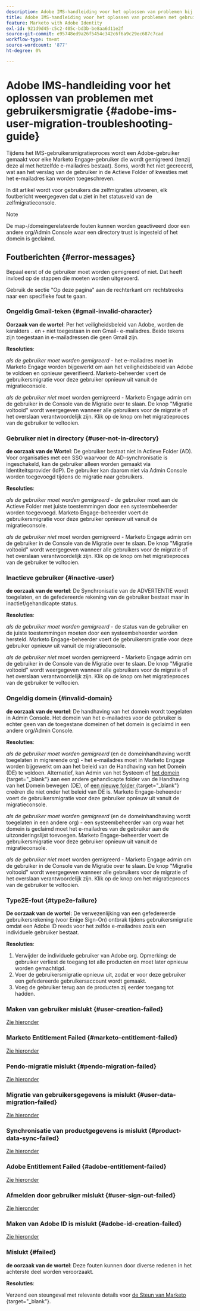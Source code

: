 ```yaml
---
description: Adobe IMS-handleiding voor het oplossen van problemen bij gebruikersmigratie - Marketo Docs - Productdocumentatie
title: Adobe IMS-handleiding voor het oplossen van problemen met gebruikersmigratie
feature: Marketo with Adobe Identity
exl-id: 921d9d45-c5c2-405c-bd3b-be8aa6d11e2f
source-git-commit: e95748ed9a26f5454c342c6f6a9c29ec687c7cad
workflow-type: tm+mt
source-wordcount: '877'
ht-degree: 0%

---
```


# Adobe IMS-handleiding voor het oplossen van problemen met gebruikersmigratie {#adobe-ims-user-migration-troubleshooting-guide}

Tijdens het IMS-gebruikersmigratieproces wordt een Adobe-gebruiker gemaakt voor elke Marketo Engage-gebruiker die wordt gemigreerd (tenzij deze al met hetzelfde e-mailadres bestaat). Soms, wordt het niet gecreeerd, wat aan het verslag van de gebruiker in de Actieve Folder of kwesties met het e-mailadres kan worden toegeschreven.

In dit artikel wordt voor gebruikers die zelfmigraties uitvoeren, elk foutbericht weergegeven dat u ziet in het statusveld van de zelfmigratieconsole.

>[!NOTE]
>
>De map-/domeingerelateerde fouten kunnen worden geactiveerd door een andere org/Admin Console waar een directory trust is ingesteld of het domein is geclaimd.

## Foutberichten {#error-messages}

Bepaal eerst of de gebruiker moet worden gemigreerd of niet. Dat heeft invloed op de stappen die moeten worden uitgevoerd.

Gebruik de sectie &quot;Op deze pagina&quot; aan de rechterkant om rechtstreeks naar een specifieke fout te gaan.

### Ongeldig Gmail-teken {#gmail-invalid-character}

**Oorzaak van de wortel**: Per het veiligheidsbeleid van Adobe, worden de karakters `.` en `+` niet toegestaan in een Gmail- e-mailadres. Beide tekens zijn toegestaan in e-mailadressen die geen Gmail zijn.

**Resoluties**:

_als de gebruiker moet worden gemigreerd_ - het e-mailadres moet in Marketo Engage worden bijgewerkt om aan het veiligheidsbeleid van Adobe te voldoen en opnieuw geverifieerd. Marketo-beheerder voert de gebruikersmigratie voor deze gebruiker opnieuw uit vanuit de migratieconsole.

_als de gebruiker **&#x200B;**&#x200B;niet_ moet worden gemigreerd - Marketo Engage admin om de gebruiker in de Console van de Migratie over te slaan. De knop &quot;Migratie voltooid&quot; wordt weergegeven wanneer alle gebruikers voor de migratie of het overslaan verantwoordelijk zijn. Klik op de knop om het migratieproces van de gebruiker te voltooien.

### Gebruiker niet in directory {#user-not-in-directory}

**de oorzaak van de Wortel**: De gebruiker bestaat niet in Actieve Folder (AD). Voor organisaties met een SSO waarvoor de AD-synchronisatie is ingeschakeld, kan de gebruiker alleen worden gemaakt via Identiteitsprovider (IdP). De gebruiker kan daarom niet via Admin Console worden toegevoegd tijdens de migratie naar gebruikers.

**Resoluties**:

_als de gebruiker moet worden gemigreerd_ - de gebruiker moet aan de Actieve Folder met juiste toestemmingen door een systeembeheerder worden toegevoegd. Marketo Engage-beheerder voert de gebruikersmigratie voor deze gebruiker opnieuw uit vanuit de migratieconsole.

_als de gebruiker **&#x200B;**&#x200B;niet_ moet worden gemigreerd - Marketo Engage admin om de gebruiker in de Console van de Migratie over te slaan. De knop &quot;Migratie voltooid&quot; wordt weergegeven wanneer alle gebruikers voor de migratie of het overslaan verantwoordelijk zijn. Klik op de knop om het migratieproces van de gebruiker te voltooien.

### Inactieve gebruiker {#inactive-user}

**de oorzaak van de wortel**: De Synchronisatie van de ADVERTENTIE wordt toegelaten, en de gefedereerde rekening van de gebruiker bestaat maar in inactief/gehandicapte status.

**Resoluties**:

_als de gebruiker moet worden gemigreerd_ - de status van de gebruiker en de juiste toestemmingen moeten door een systeembeheerder worden hersteld. Marketo Engage-beheerder voert de gebruikersmigratie voor deze gebruiker opnieuw uit vanuit de migratieconsole.

_als de gebruiker **&#x200B;**&#x200B;niet_ moet worden gemigreerd - Marketo Engage admin om de gebruiker in de Console van de Migratie over te slaan. De knop &quot;Migratie voltooid&quot; wordt weergegeven wanneer alle gebruikers voor de migratie of het overslaan verantwoordelijk zijn. Klik op de knop om het migratieproces van de gebruiker te voltooien.

### Ongeldig domein {#invalid-domain}

**de oorzaak van de wortel**: De handhaving van het domein wordt toegelaten in Admin Console. Het domein van het e-mailadres voor de gebruiker is echter geen van de toegestane domeinen of het domein is geclaimd in een andere org/Admin Console.

**Resoluties**:

_als de gebruiker moet worden gemigreerd_ (en de domeinhandhaving wordt toegelaten in migrerende org) - het e-mailadres moet in Marketo Engage worden bijgewerkt om aan het beleid van de Handhaving van het Domein (DE) te voldoen. Alternatief, kan Admin van het Systeem of [ het domein ](https://helpx.adobe.com/enterprise/using/manage-domains-directories.html#move-domains-across-directories){target="_blank"} aan een andere gehandicapte folder van de Handhaving van het Domein bewegen (DE), of [ een nieuwe folder ](https://helpx.adobe.com/enterprise/using/set-up-identity.html){target="_blank"} creëren die niet onder het beleid van DE is. Marketo Engage-beheerder voert de gebruikersmigratie voor deze gebruiker opnieuw uit vanuit de migratieconsole.

_als de gebruiker moet worden gemigreerd_ (en de domeinhandhaving wordt toegelaten in een andere org) - een systeembeheerder van org waar het domein is geclaimd moet het e-mailadres van de gebruiker aan de uitzonderingslijst toevoegen. Marketo Engage-beheerder voert de gebruikersmigratie voor deze gebruiker opnieuw uit vanuit de migratieconsole.

_als de gebruiker **&#x200B;**&#x200B;niet_ moet worden gemigreerd - Marketo Engage admin om de gebruiker in de Console van de Migratie over te slaan. De knop &quot;Migratie voltooid&quot; wordt weergegeven wanneer alle gebruikers voor de migratie of het overslaan verantwoordelijk zijn. Klik op de knop om het migratieproces van de gebruiker te voltooien.

### Type2E-fout {#type2e-failure}

**De oorzaak van de wortel**: De verwezenlijking van een gefedereerde gebruikersrekening (voor Enige Sign-On) ontbrak tijdens gebruikersmigratie omdat een Adobe ID reeds voor het zelfde e-mailadres zoals een individuele gebruiker bestaat.

**Resoluties**:

1. Verwijder de individuele gebruiker van Adobe org. Opmerking: de gebruiker verliest de toegang tot alle producten en moet later opnieuw worden gemachtigd.
1. Voer de gebruikersmigratie opnieuw uit, zodat er voor deze gebruiker een gefedereerde gebruikersaccount wordt gemaakt.
1. Voeg de gebruiker terug aan de producten zij eerder toegang tot hadden.

### Maken van gebruiker mislukt {#user-creation-failed}

[Zie hieronder](#failed)

### Marketo Entitlement Failed {#marketo-entitlement-failed}

[Zie hieronder](#failed)

### Pendo-migratie mislukt {#pendo-migration-failed}

[Zie hieronder](#failed)

### Migratie van gebruikersgegevens is mislukt {#user-data-migration-failed}

[Zie hieronder](#failed)

### Synchronisatie van productgegevens is mislukt {#product-data-sync-failed}

[Zie hieronder](#failed)

### Adobe Entitlement Failed {#adobe-entitlement-failed}

[Zie hieronder](#failed)

### Afmelden door gebruiker mislukt {#user-sign-out-failed}

[Zie hieronder](#failed)

### Maken van Adobe ID is mislukt {#adobe-id-creation-failed}

[Zie hieronder](#failed)

### Mislukt {#failed}

**de oorzaak van de wortel**: Deze fouten kunnen door diverse redenen in het achterste deel worden veroorzaakt.

**Resoluties**:

Verzend een steungeval met relevante details voor [ de Steun van Marketo ](https://nation.marketo.com/t5/support/ct-p/Support){target="_blank"}.

